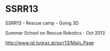 # SSRR13
SSRR13 - Rescue camp - Going 3D


Summer School on Rescue Robotics - Oct 2013

http://www.ist.tugraz.at/ssrr13/Main_Page

